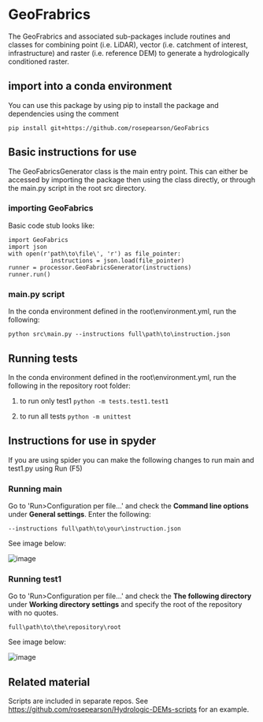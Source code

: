 # GeoFrabrics

The GeoFrabrics and associated sub-packages include routines and classes for combining point (i.e. LiDAR), vector (i.e. catchment of interest, infrastructure) and raster (i.e. reference DEM) to generate a hydrologically conditioned raster.

## import into a conda environment
You can use this package by using pip to install the package and dependencies using the comment

`pip install git+https://github.com/rosepearson/GeoFabrics`

## Basic instructions for use
The GeoFabricsGenerator class is the main entry point. This can either be accessed by importing the package then using the class directly, or through the main.py script in the root src directory. 

### importing GeoFabrics
Basic code stub looks like:
```
import GeoFabrics
import json
with open(r'path\to\file\', 'r') as file_pointer:
            instructions = json.load(file_pointer)
runner = processor.GeoFabricsGenerator(instructions)
runner.run()
```
### main.py script
In the conda environment defined in the root\environment.yml, run the following:

`python src\main.py --instructions full\path\to\instruction.json`

## Running tests
In the conda environment defined in the root\environment.yml, run the following in the repository root folder:

1. to run only test1
`python -m tests.test1.test1`

2. to run all tests
`python -m unittest`

## Instructions for use in spyder
If you are using spider you can make the following changes to run main and test1.py using Run (F5)

### Running main

Go to 'Run>Configuration per file...' and check the **Command line options** under **General settings**. Enter the following:

`--instructions full\path\to\your\instruction.json`

See image below: 

![image](https://user-images.githubusercontent.com/22883860/123566757-97a43a00-d814-11eb-9e3e-1d2468145e3d.png)

### Running test1

Go to 'Run>Configuration per file...' and check the **The following directory** under **Working directory settings** and specify the root of the repository with no quotes.

`full\path\to\the\repository\root`

See image below: 

![image](https://user-images.githubusercontent.com/22883860/123900473-3ff50280-d9bd-11eb-8123-e8b6e28d46b2.png)


## Related material
Scripts are included in separate repos. See https://github.com/rosepearson/Hydrologic-DEMs-scripts for an example.
